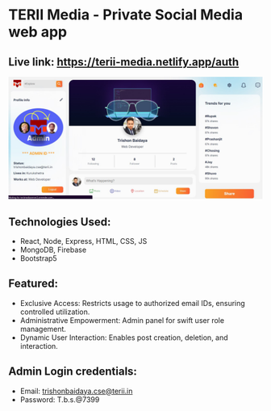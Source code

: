 # TERII Media - Private Social Media web app
## Live link: https://terii-media.netlify.app/auth

<a href="https://terii-media.netlify.app/">
  <img src="https://github.com/TrishonBaidaya7399/TrishonBaidaya7399/blob/main/terii%20banner.jpg?raw=true" />
</a>

## Technologies Used:
- React, Node, Express, HTML, CSS, JS
- MongoDB, Firebase
- Bootstrap5

## Featured:
- Exclusive Access: Restricts usage to authorized email IDs, ensuring controlled utilization.
- Administrative Empowerment: Admin panel for swift user role management.
- Dynamic User Interaction: Enables post creation, deletion, and interaction.

## Admin Login credentials:
- Email: trishonbaidaya.cse@terii.in
- Password: T.b.s.@7399
